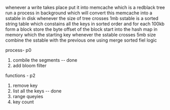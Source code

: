 whenever a write takes place put it into memcache which is a redblack tree
run a process in background which will convert this memcache into a sstable in disk whenever the size of tree crosses 1mb
sstable is a sorted string table which constains all the keys in sorted order and for each 100kb form a block store the byte offset of the block start into the hash map in memory which the starting key 
whenever the sstable crosses 5mb size combine the sstable with the previous one using merge sorted fiel logic 


process- p0
1. combile the segments -- done
2. add bloom filter 

functions - p2
1. remove key
2. list all the keys -- done
3. range queyies
4. key count 
